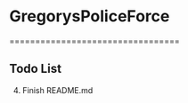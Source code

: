 # GregorysPoliceForce
=================================

Todo List
---------------
4. Finish README.md

